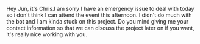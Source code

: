 Hey Jun, it's Chris.I am sorry I have an emergency issue to deal with today so i don't think I can attend the event this afternoon. I didn't do much with the bot and I am kinda 
stuck on this project. Do you mind giving me your contact information so that we can discuss the project later on if you want, it's really nice working with you.
